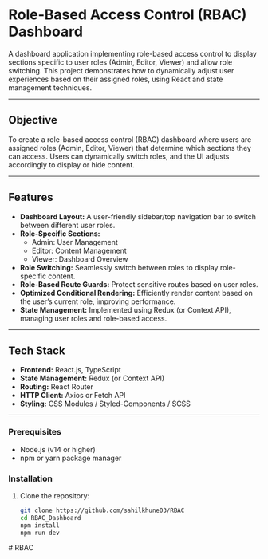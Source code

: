 # Role-Based Access Control (RBAC) Dashboard

A dashboard application implementing role-based access control to display sections specific to user roles (Admin, Editor, Viewer) and allow role switching. This project demonstrates how to dynamically adjust user experiences based on their assigned roles, using React and state management techniques.

---

## Objective

To create a role-based access control (RBAC) dashboard where users are assigned roles (Admin, Editor, Viewer) that determine which sections they can access. Users can dynamically switch roles, and the UI adjusts accordingly to display or hide content.

---

## Features

- **Dashboard Layout:** A user-friendly sidebar/top navigation bar to switch between different user roles.
- **Role-Specific Sections:**
  - Admin: User Management
  - Editor: Content Management
  - Viewer: Dashboard Overview
- **Role Switching:** Seamlessly switch between roles to display role-specific content.
- **Role-Based Route Guards:** Protect sensitive routes based on user roles.
- **Optimized Conditional Rendering:** Efficiently render content based on the user’s current role, improving performance.
- **State Management:** Implemented using Redux (or Context API), managing user roles and role-based access.

---

## Tech Stack

- **Frontend:** React.js, TypeScript
- **State Management:** Redux (or Context API)
- **Routing:** React Router
- **HTTP Client:** Axios or Fetch API
- **Styling:** CSS Modules / Styled-Components / SCSS

---

### Prerequisites

- Node.js (v14 or higher)
- npm or yarn package manager

### Installation

1. Clone the repository:
   ```bash
   git clone https://github.com/sahilkhune03/RBAC
   cd RBAC_Dashboard
   npm install
   npm run dev
   ```
#   R B A C 
 
 

